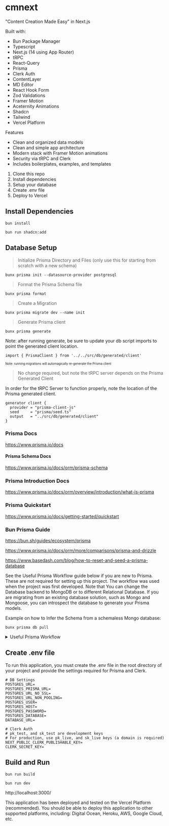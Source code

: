 # cmnext
 "Content Creation Made Easy" in Next.js 

Built with:
- Bun Package Manager
- Typescript
- Next.js (14 using App Router)
- tRPC
- React-Query
- Prisma
- Clerk Auth
- ContentLayer
- MD Editor
- React Hook Form
- Zod Validations
- Framer Motion
- Aceternity Animations
- Shadcn
- Tailwind 
- Vercel Platform

Features
 - Clean and organized data models 
 - Clean and simple app architecture 
 - Modern stack with Framer Motion animations
 - Security via tRPC and Clerk
 - Includes boilerplates, examples, and templates

1) Clone this repo
2) Install dependencies 
3) Setup your database
4) Create .env file 
5) Deploy to Vercel

## Install Dependencies

```
bun install
```

```
bun run shadcn:add
```

## Database Setup
> Initialize Prisma Directory and Files (only use this for starting from scratch with a new schema)
```
bunx prisma init --datasource-provider postgresql
```

> Format the Prisma Schema file 
```
bunx prisma format 
```

> Create a Migration 
```
bunx prisma migrate dev --name init
```

> Generate Prisma client 
```
bunx prisma generate
```

Note: after running generate, be sure to update your db script imports to point the generated client location. 
```
import { PrismaClient } from '../../src/db/generated/client'
```


<sub><sub>Note: running migrations will automagically re-generate the Prisma client</sub></sub>

> No change required, but note the tRPC server depends on the Prisma Generated Client 

In order for the tRPC Server to function properly, note the location of the Prisma generated client. 

```
generator client {
  provider = "prisma-client-js"
  seed     = "prisma/seed.ts"
  output   = "../src/db/generated/client"
}
```

### Prisma Docs

https://www.prisma.io/docs

#### Prisma Schema Docs

https://www.prisma.io/docs/orm/prisma-schema

### Prisma Introduction Docs

https://www.prisma.io/docs/orm/overview/introduction/what-is-prisma

### Prisma Quickstart

https://www.prisma.io/docs/getting-started/quickstart

### Bun Prisma Guide 

https://bun.sh/guides/ecosystem/prisma

https://www.prisma.io/docs/orm/more/comparisons/prisma-and-drizzle

https://www.basedash.com/blog/how-to-reset-and-seed-a-prisma-database

See the Useful Prisma Workflow guide below if you are new to Prisma. These are not required for setting up this project. The workflow was used when the project was first developed.  Note that You can change the Database backend to MongoDB or to different Relational Database. If you are migrating from an existing database solution, such as Mongo and Mongoose, you can introspect the database to generate your Prisma models. 

Example on how to Infer the Schema from a schemaless Mongo database: 

```
bunx prisma db pull
```

<details>
    <summary>Useful Prisma Workflow</summary>

### Installing Prisma using Bun
```
bun add -d prisma
```

### Install the Prisma Client using Bun
```
bun add @prisma/client
```

### Setup a new Prisma Project 
```
bunx prisma init
```

### Create and Initialize Schema and Migration Directory
```
bunx prisma init --datasource-provider sqlite
bunx prisma init --datasource-provider postgresql
bunx prisma init --datasource-provider mysql
bunx prisma init --datasource-provider mongodb
```

### Generate and Run Initial Migration
```
bunx prisma migrate dev --name init
```

### Migrate Changes to your DB Schema 
```
bunx prisma migrate dev
```

### Reset DB:
```
bunx prisma migrate reset
```
#### Reset does the following:
- Drop the database
- Create a new database
- Apply all migrations
- Generate the Prisma client


### Seed Data: 
```
bunx prisma db seed
```

### Running DB Scripts:
```
bunx tsx ./src/db/scripts/create-user-account.ts
```


</details>   


## Create .env file 
To run this application, you must create the .env file in the root directory of your project and provide the settings required for Prisma and Clerk.
```
# DB Settings
POSTGRES_URL=
POSTGRES_PRISMA_URL=
POSTGRES_URL_NO_SSL=
POSTGRES_URL_NON_POOLING=
POSTGRES_USER=
POSTGRES_HOST=
POSTGRES_PASSWORD=
POSTGRES_DATABASE=
DATABASE_URL=

# Clerk Auth
# pk_test, and sk_test are development keys
# For production, use pk_live, and sk_live keys (a domain is required)
NEXT_PUBLIC_CLERK_PUBLISHABLE_KEY=
CLERK_SECRET_KEY=
```

## Build and Run

```
bun run build
```

```
bun run dev
```

http://localhost:3000/


This application has been deployed and tested on the Vercel Platform (recommended). You should be able to deploy this application to other supported platforms, including: Digital Ocean, Heroku, AWS, Google Cloud, etc.





